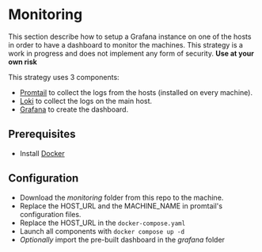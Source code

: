 # Monitoring

This section describe how to setup a Grafana instance on one of the hosts in order to have a dashboard to monitor the machines.
This strategy is a work in progress and does not implement any form of security. **Use at your own risk**

This strategy uses 3 components:
- [Promtail](https://grafana.com/docs/loki/latest/clients/promtail/) to collect the logs from the hosts (installed on every machine).
- [Loki](https://grafana.com/oss/loki/) to collect the logs on the main host.
- [Grafana](https://grafana.com/) to create the dashboard.

## Prerequisites

- Install [Docker](https://www.docker.com/)

## Configuration

- Download the _monitoring_ folder from this repo to the machine.
- Replace the HOST_URL and the MACHINE_NAME in promtail's configuration files.
- Replace the HOST_URL in the `docker-compose.yaml`
- Launch all components with `docker compose up -d`
- _Optionally_ import the pre-built dashboard in the _grafana_ folder
